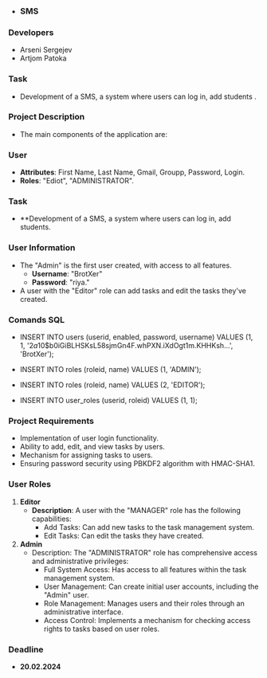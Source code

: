 - ### SMS

### Developers
- Arseni Sergejev
- Artjom Patoka

### Task
- Development of a SMS, a system where users can log in, add students  .

### Project Description
- The main components of the application are:

### User
- **Attributes**: First Name, Last Name, Gmail, Groupp, Password, Login.
- **Roles**: "Ediot", "ADMINISTRATOR".

### Task
- **Development of a SMS, a system where users can log in, add students.

### User Information
- The "Admin" is the first user created, with access to all features.
  - **Username**: "BrotXer"
  - **Password**: "riya."
- A user with the "Editor" role can add tasks and edit the tasks they've created.

### Comands SQL

- INSERT INTO users (userid, enabled, password, username) VALUES (1, 1, '$2a$10$b0iGiBLHSKsL58sjmGn4F.whPXN.iXdOgt1m.KHHKsh...', 'BrotXer');

- INSERT INTO roles (roleid, name) VALUES (1, 'ADMIN');
- INSERT INTO roles (roleid, name) VALUES (2, 'EDITOR');

- INSERT INTO user_roles (userid, roleid) VALUES (1, 1);


### Project Requirements
- Implementation of user login functionality.
- Ability to add, edit, and view tasks by users.
- Mechanism for assigning tasks to users.
- Ensuring password security using PBKDF2 algorithm with HMAC-SHA1.

### User Roles
1. **Editor**
    - **Description**: A user with the "MANAGER" role has the following capabilities:
      - Add Tasks: Can add new tasks to the task management system.
      - Edit Tasks: Can edit the tasks they have created.
3. **Admin**
    - Description: The "ADMINISTRATOR" role has comprehensive access and administrative privileges:
      - Full System Access: Has access to all features within the task management system.
      - User Management: Can create initial user accounts, including the "Admin" user.
      - Role Management: Manages users and their roles through an administrative interface.
      - Access Control: Implements a mechanism for checking access rights to tasks based on user roles.

### Deadline
- **20.02.2024**
